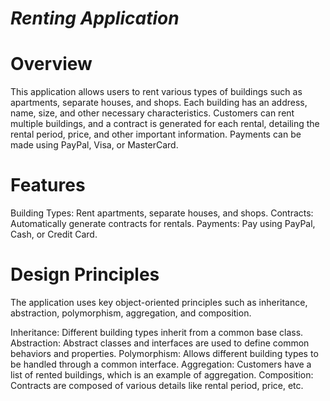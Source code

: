 # ***Renting Application***
# Overview
This application allows users to rent various types of buildings such as apartments, separate houses, and shops. Each building has an address, name, size, and other necessary characteristics. Customers can rent multiple buildings, and a contract is generated for each rental, detailing the rental period, price, and other important information. Payments can be made using PayPal, Visa, or MasterCard.

# Features
Building Types: Rent apartments, separate houses, and shops.
Contracts: Automatically generate contracts for rentals.
Payments: Pay using PayPal, Cash, or Credit Card.

# Design Principles
The application uses key object-oriented principles such as inheritance, abstraction, polymorphism, aggregation, and composition.

Inheritance: Different building types inherit from a common base class.
Abstraction: Abstract classes and interfaces are used to define common behaviors and properties.
Polymorphism: Allows different building types to be handled through a common interface.
Aggregation: Customers have a list of rented buildings, which is an example of aggregation.
Composition: Contracts are composed of various details like rental period, price, etc.
